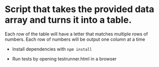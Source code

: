 # Script that takes the provided data array and turns it into a table.  
Each row of the table will have a letter that matches multiple rows of numbers.  Each row of numbers will be output one column at a time

* Install dependencies with `npm install`

* Run tests by opening testrunner.html in a browser
